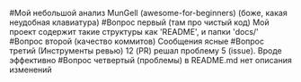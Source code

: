 #Мой небольшой анализ MunGell (awesome-for-beginners) (боже, какая неудобная клавиатура)
#Вопрос первый (там про чистый код)
Мой проект содержит такие структуры как 'README', и папки 'docs/'
#Вопрос второй (качество коммитов)
Сообщения ясные
#Вопрос третий (Инструменты ревью)
12 (PR) решал проблему 5 (issue). Вроде эффективно
#Вопрос четвертый (проблемы)
в README.md нет описания изменений
